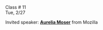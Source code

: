 
<div class="lecture1">

<div class="column_date">

Class # 11 <br> 
Tue, 2/27 

</div>

<div class="column_materials">
<p markdown="block">

Invited speaker: [__Aurelia Moser__](http://aureliamoser.com/) from Mozilla

</p>
</div>


<div class="column_assign">
<p markdown="block">




</p>
</div>
    
</div>

